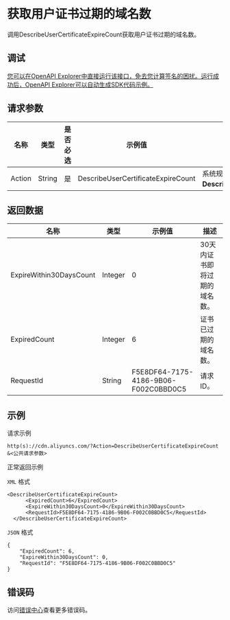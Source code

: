 # 获取用户证书过期的域名数

调用DescribeUserCertificateExpireCount获取用户证书过期的域名数。

## 调试

[您可以在OpenAPI Explorer中直接运行该接口，免去您计算签名的困扰。运行成功后，OpenAPI Explorer可以自动生成SDK代码示例。](https://api.aliyun.com/#product=Cdn&api=DescribeUserCertificateExpireCount&type=RPC&version=2018-05-10)

## 请求参数

|名称|类型|是否必选|示例值|描述|
|--|--|----|---|--|
|Action|String|是|DescribeUserCertificateExpireCount|系统规定参数。取值：**DescribeUserCertificateExpireCount**。 |

## 返回数据

|名称|类型|示例值|描述|
|--|--|---|--|
|ExpireWithin30DaysCount|Integer|0|30天内证书即将过期的域名数。 |
|ExpiredCount|Integer|6|证书已过期的域名数。 |
|RequestId|String|F5E8DF64-7175-4186-9B06-F002C0BBD0C5|请求ID。 |

## 示例

请求示例

```
http(s)://cdn.aliyuncs.com/?Action=DescribeUserCertificateExpireCount
&<公共请求参数>
```

正常返回示例

`XML` 格式

```
<DescribeUserCertificateExpireCount>
	  <ExpiredCount>6</ExpiredCount>
	  <ExpireWithin30DaysCount>0</ExpireWithin30DaysCount>
	  <RequestId>F5E8DF64-7175-4186-9B06-F002C0BBD0C5</RequestId>
  </DescribeUserCertificateExpireCount>
```

`JSON` 格式

```
{
    "ExpiredCount": 6,
    "ExpireWithin30DaysCount": 0,
    "RequestId": "F5E8DF64-7175-4186-9B06-F002C0BBD0C5"
}
```

## 错误码

访问[错误中心](https://error-center.aliyun.com/status/product/Cdn)查看更多错误码。

